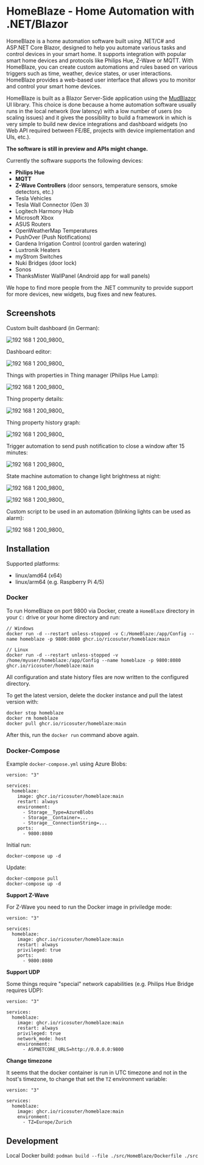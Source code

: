 # HomeBlaze - Home Automation with .NET/Blazor

HomeBlaze is a home automation software built using .NET/C# and ASP.NET Core Blazor, designed to help you automate various tasks and control devices in your smart home. It supports integration with popular smart home devices and protocols like Philips Hue, Z-Wave or MQTT. With HomeBlaze, you can create custom automations and rules based on various triggers such as time, weather, device states, or user interactions. HomeBlaze provides a web-based user interface that allows you to monitor and control your smart home devices. 

HomeBlaze is built as a Blazor Server-Side application using the [MudBlazor](https://www.mudblazor.com/) UI library. This choice is done because a home automation software usually runs in the local network (low latency) with a low number of users (no scaling issues) and it gives the possibility to build a framework in which is very simple to build new device integrations and dashboard widgets (no Web API required between FE/BE, projects with device implementation and UIs, etc.). 

**The software is still in preview and APIs might change.**

Currently the software supports the following devices:

- **Philips Hue**
- **MQTT**
- **Z-Wave Controllers** (door sensors, temperature sensors, smoke detectors, etc.)
- Tesla Vehicles
- Tesla Wall Connector (Gen 3)
- Logitech Harmony Hub
- Microsoft Xbox
- ASUS Routers
- OpenWeatherMap Temperatures
- PushOver (Push Notifications)
- Gardena Irrigation Control (control garden watering)
- Luxtronik Heaters
- myStrom Switches
- Nuki Bridges (door lock)
- Sonos
- ThanksMister WallPanel (Android app for wall panels)

We hope to find more people from the .NET community to provide support for more devices, new widgets, bug fixes and new features. 

## Screenshots

Custom built dashboard (in German): 

![192 168 1 200_9800_](https://user-images.githubusercontent.com/2603405/226210834-52e3f90b-a764-4266-9dfa-9d4244342877.png)

Dashboard editor: 

![192 168 1 200_9800_](https://user-images.githubusercontent.com/2603405/226210866-17165a2d-5775-4671-8ae8-38fdf6e4ea8a.png)

Things with properties in Thing manager (Philips Hue Lamp): 

![192 168 1 200_9800_](https://user-images.githubusercontent.com/2603405/226211192-46b002b6-59bd-4a8e-963a-87343394dd90.png)

Thing property details: 

![192 168 1 200_9800_](https://user-images.githubusercontent.com/2603405/226211207-01eca45d-7153-45da-b1c1-632e3d6d74b4.png)

Thing property history graph: 

![192 168 1 200_9800_](https://user-images.githubusercontent.com/2603405/226211217-b6d2148b-042b-431b-b7cc-b20287693545.png)

Trigger automation to send push notification to close a window after 15 minutes: 

![192 168 1 200_9800_](https://user-images.githubusercontent.com/2603405/226211110-28677381-7e40-481a-af1e-c1ee36d84cf7.png)

State machine automation to change light brightness at night: 

![192 168 1 200_9800_](https://user-images.githubusercontent.com/2603405/226211035-f337aa9a-9b2b-4dcf-b3df-d4aaf41e013d.png)

![192 168 1 200_9800_](https://user-images.githubusercontent.com/2603405/226211066-abd3bfd4-a412-41b4-9fa7-ba8a5cb366de.png)

Custom script to be used in an automation (blinking lights can be used as alarm):

![192 168 1 200_9800_](https://user-images.githubusercontent.com/2603405/226211732-40d14b67-f1f0-40f5-9496-87e5864c8ac7.png)

## Installation

Supported platforms: 

- linux/amd64 (x64)
- linux/arm64 (e.g. Raspberry Pi 4/5)

### Docker

To run HomeBlaze on port 9800 via Docker, create a `HomeBlaze` directory in your `C:` drive or your home directory and run:

```
// Windows
docker run -d --restart unless-stopped -v C:/HomeBlaze:/app/Config --name homeblaze -p 9800:8080 ghcr.io/ricosuter/homeblaze:main

// Linux
docker run -d --restart unless-stopped -v /home/myuser/homeblaze:/app/Config --name homeblaze -p 9800:8080 ghcr.io/ricosuter/homeblaze:main
```

All configuration and state history files are now written to the configured directory.

To get the latest version, delete the docker instance and pull the latest version with:

```
docker stop homeblaze
docker rm homeblaze
docker pull ghcr.io/ricosuter/homeblaze:main
```

After this, run the `docker run` command above again.

### Docker-Compose

Example `docker-compose.yml` using Azure Blobs:

```
version: "3"

services:
  homeblaze:
    image: ghcr.io/ricosuter/homeblaze:main
    restart: always
    environment:
      - Storage__Type=AzureBlobs
      - Storage__Container=...
      - Storage__ConnectionString=...
    ports:
      - 9800:8080
```

Initial run: 

```
docker-compose up -d
```

Update: 

```
docker-compose pull
docker-compose up -d
```

**Support Z-Wave**

For Z-Wave you need to run the Docker image in priviledge mode: 

```
version: "3"

services:
  homeblaze:
    image: ghcr.io/ricosuter/homeblaze:main
    restart: always
    privileged: true
    ports:
      - 9800:8080
```

**Support UDP**

Some things require "special" network capabilities (e.g. Philips Hue Bridge requires UDP): 

```
version: "3"

services:
  homeblaze:
    image: ghcr.io/ricosuter/homeblaze:main
    restart: always
    privileged: true
    network_mode: host
    environment:
      - ASPNETCORE_URLS=http://0.0.0.0:9800
```

**Change timezone**

It seems that the docker container is run in UTC timezone and not in the host's timezone, to change that set the `TZ` environment variable: 

```
version: "3"

services:
  homeblaze:
    image: ghcr.io/ricosuter/homeblaze:main
    environment:
      - TZ=Europe/Zurich
```

## Development

Local Docker build: `podman build --file ./src/HomeBlaze/Dockerfile ./src`

